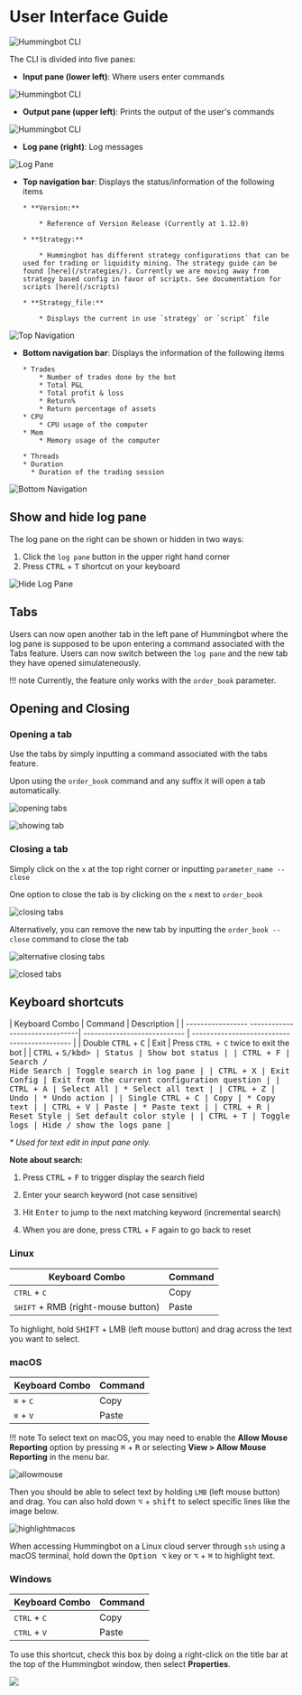 # User Interface Guide

![Hummingbot CLI](/assets/img/userinterface-hummingbot.gif)

The CLI is divided into five panes:

* **Input pane (lower left)**: Where users enter commands

![Hummingbot CLI](/assets/img/input-pane.gif)

* **Output pane (upper left)**: Prints the output of the user's commands

![Hummingbot CLI](/assets/img/output-pane.gif)

* **Log pane (right)**: Log messages

![Log Pane](/assets/img/log-messages.gif)

* **Top navigation bar**: Displays the status/information of the following items

      * **Version:**

          * Reference of Version Release (Currently at 1.12.0)

      * **Strategy:**
          
          * Hummingbot has different strategy configurations that can be used for trading or liquidity mining. The strategy guide can be found [here](/strategies/). Currently we are moving away from strategy based config in favor of scripts. See documentation for scripts [here](/scripts)
          
      * **Strategy_file:**
          
          * Displays the current in use `strategy` or `script` file

![Top Navigation](/assets/img/top-nav.gif)

* **Bottom navigation bar**: Displays the information of the following items

      * Trades
          * Number of trades done by the bot
          * Total P&L
          * Total profit & loss
          * Return%
          * Return percentage of assets
      * CPU
          * CPU usage of the computer
      * Mem
          * Memory usage of the computer

      * Threads
      * Duration
        * Duration of the trading session

![Bottom Navigation](/assets/img/bottom-nav.gif)

## Show and hide log pane

The log pane on the right can be shown or hidden in two ways:

1. Click the `log pane` button in the upper right hand corner
2. Press <kbd>CTRL</kbd> + <kbd>T</kbd> shortcut on your keyboard

![Hide Log Pane](/assets/img/hide-log-pane.gif)

## Tabs

Users can now open another tab in the left pane of Hummingbot where the log pane is supposed to be upon entering a command associated with the Tabs feature. Users can now switch between the `log pane` and the new tab they have opened simulateneously.

!!! note
    Currently, the feature only works with the `order_book` parameter.

## Opening and Closing

### Opening a tab

Use the tabs by simply inputting a command associated with the tabs feature.

Upon using the `order_book` command and any suffix it will open a tab automatically.

![opening tabs](/assets/img/tab-opening.png)

![showing tab](/assets/img/leftpane.png)

### Closing a tab

Simply click on the `x` at the top right corner or inputting `parameter_name --close`

One option to close the tab is by clicking on the `x` next to `order_book`

![closing tabs](/assets/img/closing-of-tabs.png)

Alternatively, you can remove the new tab by inputting the `order_book --close` command to close the tab

![alternative closing tabs](/assets/img/name-of-parameter.png)

![closed tabs](/assets/img/closed-tabs.png)

## Keyboard shortcuts

| Keyboard Combo                                   | Command                      | Description                                  |
| ----------------- -------------------------------| ---------------------------- | -------------------------------------------- |
| Double <kbd>CTRL</kbd> + <kbd>C</kbd>            | Exit                         | Press `CTRL + C` twice to exit the bot       |
| <kbd>CTRL</kbd> + <kbd>S/kbd>                    | Status                       | Show bot status                              |
| <kbd>CTRL</kbd> + <kbd>F</kbd>                   | Search / <br/> Hide Search   | Toggle search in log pane                    |
| <kbd>CTRL</kbd> + <kbd>X</kbd>                   | Exit Config                  | Exit from the current configuration question |
| <kbd>CTRL</kbd> + <kbd>A</kbd>                   | Select All                   | \* Select all text                           |
| <kbd>CTRL</kbd> + <kbd>Z</kbd>                   | Undo                         | \* Undo action                               |
| Single <kbd>CTRL</kbd> + <kbd>C</kbd>            | Copy                         | \* Copy text                                 |
| <kbd>CTRL</kbd> + <kbd>V</kbd>                   | Paste                        | \* Paste text                                |
| <kbd>CTRL</kbd> + <kbd>R</kbd>                   | Reset Style                  | Set default color style                      |
| <kbd>CTRL</kbd> + <kbd>T</kbd>                   | Toggle logs                  | Hide / show the logs pane                    |

_\* Used for text edit in input pane only._

**Note about search:**

1. Press <kbd>CTRL</kbd> + <kbd>F</kbd> to trigger display the search field

2. Enter your search keyword (not case sensitive)

3. Hit <kbd>Enter</kbd> to jump to the next matching keyword (incremental search)

4. When you are done, press <kbd>CTRL</kbd> + <kbd>F</kbd> again to go back to reset

### Linux

| Keyboard Combo                              | Command |
| ------------------------------------------- | ------- |
| <kbd>CTRL</kbd> + <kbd>C</kbd>              | Copy    |
| <kbd>SHIFT</kbd> + RMB (right-mouse button) | Paste   |

To highlight, hold <kbd>SHIFT</kbd> + LMB (left mouse button) and drag across the text you want to select.

### macOS

| Keyboard Combo                        | Command |
| ------------------------------------- | ------- |
| <kbd>⌘</kbd> + <kbd>C</kbd>          | Copy    |
| <kbd>⌘</kbd> + <kbd>V</kbd>          | Paste   |

!!! note
    To select text on macOS, you may need to enable the **Allow Mouse Reporting** option by pressing <kbd>⌘</kbd> + <kbd>R</kbd> or selecting **View > Allow Mouse Reporting** in the menu bar.

![allowmouse](/assets/img/allow_mouse_reporting.png)

Then you should be able to select text by holding `LMB` (left mouse button) and drag. You can also hold down <kbd>⌥</kbd> + <kbd>shift</kbd> to select specific lines like the image below.

![highlightmacos](/assets/img/highlight_macos.png)

When accessing Hummingbot on a Linux cloud server through `ssh` using a macOS terminal, hold down the <kbd>Option ⌥</kbd> key or <kbd>⌥</kbd> + <kbd>⌘</kbd> to highlight text.

### Windows

| Keyboard Combo                 | Command |
| ------------------------------ | ------- |
| <kbd>CTRL</kbd> + <kbd>C</kbd> | Copy    |
| <kbd>CTRL</kbd> + <kbd>V</kbd> | Paste   |

To use this shortcut, check this box by doing a right-click on the title bar at the top of the Hummingbot window, then select **Properties**.

![](/assets/img/properties_windows.png)
